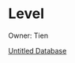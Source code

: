 # Level

Owner: Tien

[Untitled Database](Level%20238da2b3ebb245d28b1fc81e4396da95/Untitled%20Database%20c4b08b9254be4e23b7fc50c1d8e8161c.csv)
